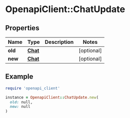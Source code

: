 # OpenapiClient::ChatUpdate

## Properties

| Name | Type | Description | Notes |
| ---- | ---- | ----------- | ----- |
| **old** | [**Chat**](Chat.md) |  | [optional] |
| **new** | [**Chat**](Chat.md) |  | [optional] |

## Example

```ruby
require 'openapi_client'

instance = OpenapiClient::ChatUpdate.new(
  old: null,
  new: null
)
```

